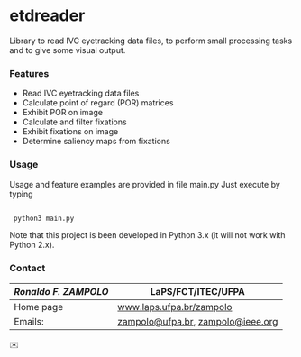 # etdreader
Library to read IVC eyetracking data files, to perform small processing tasks and to give some visual output.

### Features
* Read IVC eyetracking data files
* Calculate point of regard (POR) matrices
* Exhibit POR on image
* Calculate and filter fixations
* Exhibit fixations on image
* Determine saliency maps from fixations

### Usage
Usage and feature examples are provided in file main.py
Just execute by typing
```python

 python3 main.py
```

Note that this project is been developed in Python 3.x (it will not work with Python 2.x).

### Contact

*Ronaldo F. ZAMPOLO* |  LaPS/FCT/ITEC/UFPA                
 :------------------------------|------ 
 Home page|  www.laps.ufpa.br/zampolo
 Emails:      |  <zampolo@ufpa.br>, zampolo@ieee.org
:envelope:
